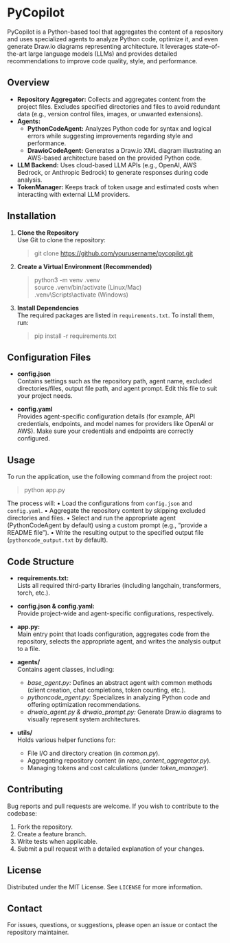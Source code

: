 # PyCopilot

PyCopilot is a Python-based tool that aggregates the content of a repository and uses specialized agents to analyze Python code, optimize it, and even generate Draw.io diagrams representing architecture. It leverages state-of-the-art large language models (LLMs) and provides detailed recommendations to improve code quality, style, and performance.

## Overview

- **Repository Aggregator:** Collects and aggregates content from the project files. Excludes specified directories and files to avoid redundant data (e.g., version control files, images, or unwanted extensions).
- **Agents:** 
  - **PythonCodeAgent:** Analyzes Python code for syntax and logical errors while suggesting improvements regarding style and performance.
  - **DrawioCodeAgent:** Generates a Draw.io XML diagram illustrating an AWS-based architecture based on the provided Python code.
- **LLM Backend:** Uses cloud-based LLM APIs (e.g., OpenAI, AWS Bedrock, or Anthropic Bedrock) to generate responses during code analysis.
- **TokenManager:** Keeps track of token usage and estimated costs when interacting with external LLM providers.

## Installation

1. **Clone the Repository**  
   Use Git to clone the repository:
   > git clone https://github.com/yourusername/pycopilot.git

2. **Create a Virtual Environment (Recommended)**  
   > python3 -m venv .venv  
   > source .venv/bin/activate  (Linux/Mac)  
   > .venv\Scripts\activate     (Windows)

3. **Install Dependencies**  
   The required packages are listed in `requirements.txt`. To install them, run:
   > pip install -r requirements.txt

## Configuration Files

- **config.json**  
  Contains settings such as the repository path, agent name, excluded directories/files, output file path, and agent prompt. Edit this file to suit your project needs.

- **config.yaml**  
  Provides agent-specific configuration details (for example, API credentials, endpoints, and model names for providers like OpenAI or AWS). Make sure your credentials and endpoints are correctly configured.

## Usage

To run the application, use the following command from the project root:

> python app.py

The process will:
• Load the configurations from `config.json` and `config.yaml`.
• Aggregate the repository content by skipping excluded directories and files.
• Select and run the appropriate agent (PythonCodeAgent by default) using a custom prompt (e.g., “provide a README file”).
• Write the resulting output to the specified output file (`pythoncode_output.txt` by default).

## Code Structure

- **requirements.txt:**  
  Lists all required third-party libraries (including langchain, transformers, torch, etc.).

- **config.json & config.yaml:**  
  Provide project-wide and agent-specific configurations, respectively.

- **app.py:**  
  Main entry point that loads configuration, aggregates code from the repository, selects the appropriate agent, and writes the analysis output to a file.

- **agents/**  
  Contains agent classes, including:
  - *base_agent.py:* Defines an abstract agent with common methods (client creation, chat completions, token counting, etc.).
  - *pythoncode_agent.py:* Specializes in analyzing Python code and offering optimization recommendations.
  - *drwaio_agent.py & drwaio_prompt.py:* Generate Draw.io diagrams to visually represent system architectures.

- **utils/**  
  Holds various helper functions for:
  - File I/O and directory creation (in *common.py*).
  - Aggregating repository content (in *repo_content_aggregator.py*).
  - Managing tokens and cost calculations (under *token_manager*).

## Contributing

Bug reports and pull requests are welcome. If you wish to contribute to the codebase:
1. Fork the repository.
2. Create a feature branch.
3. Write tests when applicable.
4. Submit a pull request with a detailed explanation of your changes.

## License

Distributed under the MIT License. See `LICENSE` for more information.

## Contact

For issues, questions, or suggestions, please open an issue or contact the repository maintainer.